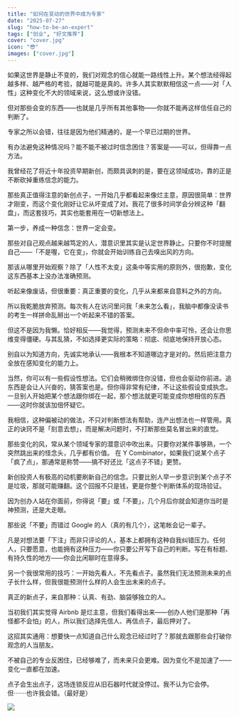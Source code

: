 ```yaml
---
title: "如何在变动的世界中成为专家"
date: "2025-07-27"
slug: "how-to-be-an-expert"
tags: ["创业", "好文推荐"]
cover: "cover.jpg"
icon: "😎"
images: ["cover.jpg"]
---
```

如果这世界是静止不变的，我们对观念的信心就能一路线性上升。某个想法经得起越多样、越严格的考验，就越可能是真的。许多人其实默默相信这一点——对「人性」这种变化不大的领域来说，这么想或许没错。



但对那些会变的东西——也就是几乎所有其他事物——你就不能再这样信任自己的判断了。



专家之所以会错，往往是因为他们精通的，是一个早已过期的世界。



有办法避免这种情况吗？能不能不被过时信念困住？答案是——可以，但得靠一点方法。



我曾经花了将近十年投资早期新创，而颇具讽刺的是，要在这领域成功，靠的正是不断砍掉重练信念的能力。



那些真正值得注意的新创点子，一开始几乎都看起来像烂主意，原因很简单：世界才刚变，而这个变化刚好让它从坏变成了对。我花了很多时间学会分辨这种「翻盘」，而这套技巧，其实也能套用在一切新想法上。



第一步，养成一种信念：世界一定会变。



那些对自己观点越来越笃定的人，潜意识里其实是认定世界静止。只要你不时提醒自己——「不是喔，它在变」，你就会开始训练自己去嗅出风的方向。



那该从哪里开始观察？除了「人性不太变」这条中等实用的原则外，很抱歉，变化这东西基本上没办法准确预测。



听起来像废话，但很重要：真正重要的变化，几乎从来都来自意料之外的方向。



所以我乾脆放弃预测。每次有人在访问里问我「未来怎么看」，我脑中都像没读书的考生一样拼命乱掰出一个听起来不错的答案。



但这不是因为我懒。恰好相反——我觉得，预测未来不但命中率可怜，还会让你思维变得僵硬。与其乱猜，不如选择更实际的策略：彻底、彻底地保持开放心态。



别自以为知道方向，先诚实地承认——我根本不知道哪边才是对的。然后把注意力全放在感知变化的能力上。



当然，你可以有一些假设性想法。它们会稍微绑住你没错，但也会驱动你前进。追东西是会让人兴奋的，猜答案也是。但你得非常有纪律，不让这些假设变成执念。
一旦别人开始把某个想法跟你绑在一起，那个想法就更可能变成你想相信的东西——这时你就该加倍怀疑它。



我相信，这种偏被动的做法，不只对判断想法有帮助，连产出想法也一样管用。真正的诀窍不是「刻意去想」，而是解决问题时，不打断那些莫名冒出来的直觉。



那些变化的风，常从某个领域专家的潜意识中吹出来。只要你对某件事够熟，一个突然跳出来的怪念头，几乎都有价值。
在 Y Combinator，如果我们说某个点子「疯了点」，那通常是称赞——搞不好还比「这点子不错」更赞。



新创投资人有极高的动机要刷新自己的信念。只要比别人早一步意识到某个点子不是垃圾，那就可能赚翻。这个回报不只是钱，更是你整个判断体系的现场验证。



因为创办人站在你面前，你得说「要」或「不要」，几个月后你就会知道你当时是神预测，还是大走眼。



那些说「不要」而错过 Google 的人（真的有几个），这笔帐会记一辈子。



凡是对想法要「下注」而非只评论的人，基本上都拥有这种自我纠错压力。任何人，只要愿意，也能拥有这种压力——你只要公开写下自己的判断。写在有标题、有持久性的地方——你会比闲聊时在意得多。



另一个我很常用的技巧：一开始先看人，不先看点子。虽然我们无法预测未来的点子长什么样，但我很能预测什么样的人会生出未来的点子。



真正的新点子，来自那种：认真、有劲、脑袋够独立的人。



当初我们其实觉得 Airbnb 是烂主意，但我们看得出来——创办人他们是那种「再怪都不会怕」的人，所以我们选择先信人、再信点子，最后押对了。



这招其实通用：想要快一点知道自己什么观念已经过时了？那就去跟那些会打破你观念的人当朋友。



不被自己的专业反困住，已经够难了，而未来只会更难。因为变化不是加速了——变化一直都在加速。



点子会生出点子，这场连锁反应从旧石器时代就没停过。我不认为它会停。
但⋯⋯也许我会错。（最好是）




![](https://prod-files-secure.s3.us-west-2.amazonaws.com/112d0858-5090-4d34-a606-b75eb8d65fd2/46476355-9cf3-4e99-9b7a-3531bc426380/1000202064.png?X-Amz-Algorithm=AWS4-HMAC-SHA256&X-Amz-Content-Sha256=UNSIGNED-PAYLOAD&X-Amz-Credential=ASIAZI2LB466336WGQSK%2F20250919%2Fus-west-2%2Fs3%2Faws4_request&X-Amz-Date=20250919T144601Z&X-Amz-Expires=3600&X-Amz-Security-Token=IQoJb3JpZ2luX2VjEFsaCXVzLXdlc3QtMiJIMEYCIQCF8kmVYWoBtpVfrIV3%2BQ4npC6yGlUqw6YxxIamYMIttgIhAOvOED5Of%2FyDmhoZob%2F25AHPn7Z%2BpKArrLxlAAgIkfYMKogECNP%2F%2F%2F%2F%2F%2F%2F%2F%2F%2FwEQABoMNjM3NDIzMTgzODA1Igz5HdCaas0noZ8NN18q3AO%2FoX8a1PC9JVYlL1hzOZzpIyp7kRNFfqVGVHW283nezQYyTYRa9P8WTly0bbamb4bNEjztjhDj08PQXOYYLWew5tJBhVMECFg8ycSXdpGfztsMFecxpqrzdxZfEz8fHMJ1Wjneexg2lSHH98olNfJbqlTwm8zxuSi5Iumw1VcHvmkzlMnY4AwW11t9CZiJhY%2FPn1dQ4zckNhAW0bygmJH%2BTyIBYbYglGr2ZoX4n2iup4XFQntFNH3ksNPVK%2FCiXeEJHj%2BReiJlW8oKOdgFpslYUk2Xf1YP5wLTqqHikH%2FtEH9OkvekGS39XR1R9kilPc7Zk35xFFMMRqFg2npvozkP9%2BY5887eAVmB4nBML5mSgAQcWiBhlq0tIVVzVVeYBer5Q0sUu3nbMNqoTYiWZOkzA8Zn94rvi%2F7svNS40exFZ5lAA7ZWNIxPDyYcSNKK2B%2FMBi8dxmuYNQuIvt3zXs2zHYVVHDGP36ixgf%2Fq1mP9IQQnfPWrtijXtdRh7KxQbGZKk5pCuVeiqBwsKNkmSxgJFRaPxcC5%2BOuM7qo6GBR%2FpRdsxltP5MRTdzjGJOiCsTfGpvtSOVfMiqXA2PKIV%2BhklKyySJyLtO5FkFfxDsvsn4uappI8qW30Lm%2FtVTDL3bTGBjqkAVGaXEgI3hWIXJfht9clJoFs9%2BiG6Xt5Z%2FyJ9q77QsTdehxdeeyRx6Crr%2FcI%2FLWaZF4oXASDFlXajUHrN2GsatGS60Vm45mYTD%2BTThux7iRxtYEvIpCck0X48JSUHWbQcRMHebyQW8cpoyHIuoPqVj6wRYocNTfpTED7N1UkZTmHgCAQ14z%2BHtTdqxgBYZPT4yW5qgnTS%2B4StS8ZRKXjiz3H%2FaZ9&X-Amz-Signature=1b8313a3f1a0b217121a6ea19a09f16ef9aeb4a99d0492a4b57fbf2b6976c8db&X-Amz-SignedHeaders=host&x-amz-checksum-mode=ENABLED&x-id=GetObject)

